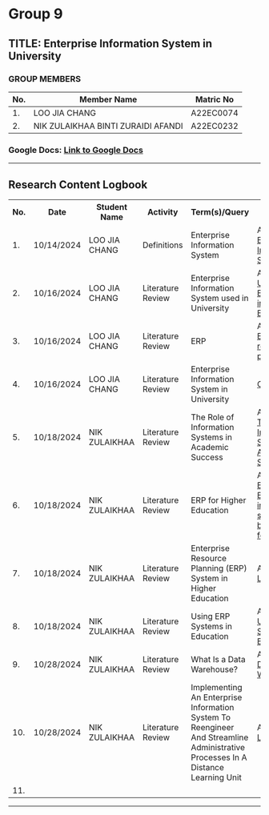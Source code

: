 # Group 9

## TITLE: Enterprise Information System in University

### GROUP MEMBERS

| No. | Member Name | Matric No |
|-----|-------------|-----------|
| 1.  | LOO JIA CHANG | A22EC0074 |
| 2.  | NIK ZULAIKHAA BINTI ZURAIDI AFANDI | A22EC0232 |

### Google Docs: [Link to Google Docs](https://docs.google.com/document/d/1mMZWIXP-mcHeOHDrDzprgqm1a30DfvRdJ-7rReHXsKg/edit)

---

## Research Content Logbook

<table>
    <tr>
        <th>No.</th>
        <th>Date</th>
        <th>Student Name</th>
        <th>Activity</th>
        <th>Term(s)/Query</th>
        <th>Details</th>
    </tr>
    <tr>
        <td>1.</td>
        <td>10/14/2024</td>
        <td>LOO JIA CHANG</td>
        <td>Definitions</td>
        <td>Enterprise Information System</td>
        <td>Article found:<br><a href="https://www.sciencedirect.com/topics/computer-science/enterprise-information-system">Enterprise Information System</a></td>
    </tr>
    <tr>
        <td>2.</td>
        <td>10/16/2024</td>
        <td>LOO JIA CHANG</td>
        <td>Literature Review</td>
        <td>Enterprise Information System used in University</td>
        <td>Article found:<br><a href="https://www.academiaerp.com/blog/understanding-erp-systems-in-higher-education/">Understanding ERP Systems in Higher Education</a></td>
    </tr>
    <tr>
        <td>3.</td>
        <td>10/16/2024</td>
        <td>LOO JIA CHANG</td>
        <td>Literature Review</td>
        <td>ERP</td>
        <td>Article found:<br><A href="https://www.ibm.com/topics/enterprise-resource-planning">Enterprise resource planning</td>
    </tr>
    <tr>
        <td>4.</td>
        <td>10/16/2024</td>
        <td>LOO JIA CHANG</td>
        <td>Literature Review</td>
        <td>Enterprise Information System in University</td>
        <td><a href="https://chatgpt.com/share/670fc9f6-c2e4-8013-9f5d-10507e4c76f1">ChatGPT</a></td>
    </tr>
    <tr>
        <td>5.</td>
        <td>10/18/2024</td>
        <td>NIK ZULAIKHAA</td>
        <td>Literature Review</td>
        <td>The Role of Information Systems in Academic Success</td>
        <td>Article found:<br><a href="https://unitedceres.edu.sg/information-systems-in-academic-success-2/#:~:text=Information%20systems%20play%20a%20crucial,and%20storing%20academic%20materials%20efficiently.">The Role of Information Systems in Academic Success</a></td>
    </tr>
    <tr>
        <td>6.</td>
        <td>10/18/2024</td>
        <td>NIK ZULAIKHAA</td>
        <td>Literature Review</td>
        <td>ERP for Higher Education</td>
        <td>Article found:<br><a href="https://rsult.one/erp-per-industry/erp-for-higher-education-industry-specific-benefits-and-features/#:~:text=An%20ERP%20system%20enhances%20institutional,tasks%20and%20better%20strategic%20planning.">ERP for Higher Education: industry specific benefits and features
</a></td>
        </tr>
    <tr>
        <td>7.</td>
        <td>10/18/2024</td>
        <td>NIK ZULAIKHAA</td>
        <td>Literature Review</td>
        <td>Enterprise Resource Planning (ERP) System in Higher
Education</td>
        <td>Article found<br><a href="https://d1wqtxts1xzle7.cloudfront.net/81001227/68694_1-libre.pdf?1645203686=&response-content-disposition=inline%3B+filename%3DEnterprise_Resource_Planning_ERP_System.pdf&Expires=1729236929&Signature=f8auQF8AaBs5QP2XKmoOkQED2FehKB7HkHeYIChnjXvE-Ok~w4VU-01tmg8AbMmK5bL7Smg4wYTPwYPuO~NZFNSjItsafTNQvaXpNH~pUB2wFh7H5~IDgyk46WD3AgEizXm0mQbIxhqH870p7ePJ4kuRY7as1VXNOJ2QIWXp~lwHTZQ6MCmOIEYE10ofNFQ~2IIa5uFNg08obx9kKSBQxWiFHdeu5~UQywm2YVXk3Od26huTyj4o6Tu2eWojlep7BhVknx~2ONXHwZzsFBYKjkAu-pKb-cRYeQabRh7NFLyVGgu~2t~iPloMwNyZNn9wwPDvBqJkqHY9saSKyIadVA__&Key-Pair-Id=APKAJLOHF5GGSLRBV4ZA">Link</a></td>
    </tr>
    <tr>
        <td>8.</td>
        <td>10/18/2024</td>
        <td>NIK ZULAIKHAA</td>
        <td>Literature Review</td>
        <td>Using ERP Systems in Education </td>
        <td>Article found:<br><a href="https://aisel.aisnet.org/cgi/viewcontent.cgi?article=2488&context=cais">Using ERP Systems in Education </a></td>
    </tr>
    <tr>
        <td>9.</td>
        <td>10/28/2024</td>
        <td>NIK ZULAIKHAA</td>
        <td>Literature Review</td>
        <td>What Is a Data Warehouse? </td>
        <td>Article found:<br><a href="https://www.oracle.com/my/database/what-is-a-data-warehouse/"> Data Warehouse </a></td>
    </tr>
    <tr>
        <td>10.</td>
        <td>10/28/2024</td>
        <td>NIK ZULAIKHAA</td>
        <td>Literature Review</td>
        <td>Implementing  An Enterprise Information System To Reengineer And Streamline Administrative Processes In A Distance Learning Unit</td>
        <td>Article found:<br><a href="https://files.eric.ed.gov/fulltext/EJ862343.pdf">Link </a></td>
    </tr>        
    <tr>
        <td>11.</td>
        <td></td>
        <td></td>
        <td></td>
        <td></td>
        <td></td>
    </tr>
</table>

---
